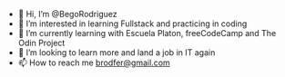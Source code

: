 - 👋 Hi, I’m @BegoRodriguez
- 👀 I’m interested in learning Fullstack and practicing in coding
- 🌱 I’m currently learning with Escuela Platon, freeCodeCamp and The Odin Project
- 💞️ I’m looking to learn more and land a job in IT again
- 📫 How to reach me brodfer@gmail.com

<!---
BegoRodriguez/BegoRodriguez is a ✨ special ✨ repository because its `README.md` (this file) appears on your GitHub profile.
You can click the Preview link to take a look at your changes.
--->
